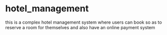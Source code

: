 # hotel_management
this is a complex hotel management system
where users can book so as to reserve a room
for themselves and also have an online payment system
